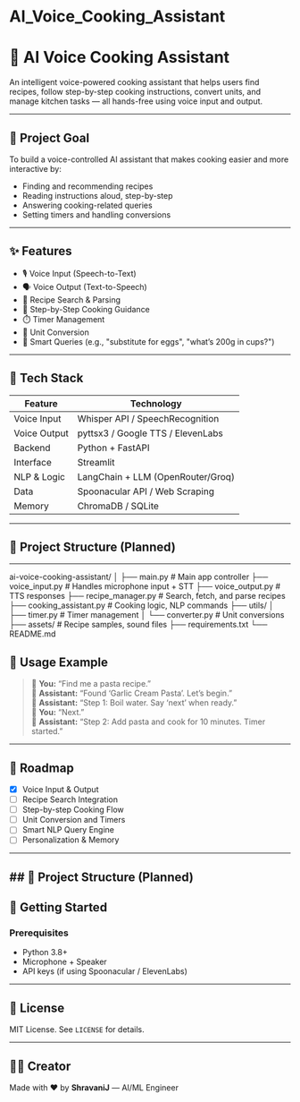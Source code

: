 # AI_Voice_Cooking_Assistant

# 🍳 AI Voice Cooking Assistant

An intelligent voice-powered cooking assistant that helps users find recipes, follow step-by-step cooking instructions, convert units, and manage kitchen tasks — all hands-free using voice input and output.

---

## 🎯 Project Goal

To build a voice-controlled AI assistant that makes cooking easier and more interactive by:
- Finding and recommending recipes
- Reading instructions aloud, step-by-step
- Answering cooking-related queries
- Setting timers and handling conversions

---

## ✨ Features

- 🎙️ Voice Input (Speech-to-Text)
- 🗣️ Voice Output (Text-to-Speech)
- 🍲 Recipe Search & Parsing
- 🔁 Step-by-Step Cooking Guidance
- ⏱️ Timer Management
- 📏 Unit Conversion
- 🧠 Smart Queries (e.g., "substitute for eggs", "what’s 200g in cups?")

---

## 🧰 Tech Stack

| Feature             | Technology                            |
|---------------------|----------------------------------------|
| Voice Input         | Whisper API / SpeechRecognition        |
| Voice Output        | pyttsx3 / Google TTS / ElevenLabs      |
| Backend             | Python + FastAPI                       |
| Interface           | Streamlit                              |
| NLP & Logic         | LangChain + LLM (OpenRouter/Groq)      |
| Data                | Spoonacular API / Web Scraping         |
| Memory              | ChromaDB / SQLite                      |

---

## 📁 Project Structure (Planned)

---
ai-voice-cooking-assistant/
│
├── main.py # Main app controller
├── voice_input.py # Handles microphone input + STT
├── voice_output.py # TTS responses
├── recipe_manager.py # Search, fetch, and parse recipes
├── cooking_assistant.py # Cooking logic, NLP commands
├── utils/
│ ├── timer.py # Timer management
│ └── converter.py # Unit conversions
├── assets/ # Recipe samples, sound files
├── requirements.txt
└── README.md

## 📌 Usage Example

> 👤 **You:** “Find me a pasta recipe.”  
> 🤖 **Assistant:** “Found ‘Garlic Cream Pasta’. Let’s begin.”  
> 🤖 **Assistant:** “Step 1: Boil water. Say ‘next’ when ready.”  
> 👤 **You:** “Next.”  
> 🤖 **Assistant:** “Step 2: Add pasta and cook for 10 minutes. Timer started.”

---

## 📅 Roadmap

- [x] Voice Input & Output  
- [ ] Recipe Search Integration  
- [ ] Step-by-step Cooking Flow  
- [ ] Unit Conversion and Timers  
- [ ] Smart NLP Query Engine  
- [ ] Personalization & Memory

---

## ## 📁 Project Structure (Planned)
## 🚀 Getting Started

### Prerequisites

- Python 3.8+
- Microphone + Speaker
- API keys (if using Spoonacular / ElevenLabs)


---

## 📄 License

MIT License. See `LICENSE` for details.

---

## 🙋‍♀️ Creator

Made with ❤️ by **ShravaniJ** — AI/ML Engineer
